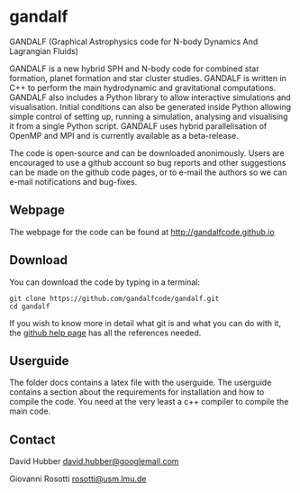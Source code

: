 gandalf
=======

GANDALF (Graphical Astrophysics code for N-body Dynamics And Lagrangian Fluids)



GANDALF is a new hybrid SPH and N-body code for combined star formation, planet formation and star cluster studies.  GANDALF is written in C++ to perform the main hydrodynamic and gravitational computations.  GANDALF also includes a Python library to allow interactive simulations and visualisation.   Initial conditions can also be generated inside Python allowing simple control of setting up, running a simulation, analysing and visualising it from a single Python script.  GANDALF uses hybrid parallelisation of OpenMP and MPI and is currently available as a beta-release.

The code is open-source and can be downloaded anonimously. Users are encouraged to use a github account so bug reports and other suggestions can be made on the github code pages, or to e-mail the authors so we can e-mail notifications and bug-fixes.

Webpage
---------

The webpage for the code can be found at http://gandalfcode.github.io


Download
---------------------

You can download the code by typing in a terminal:

 ```
 git clone https://github.com/gandalfcode/gandalf.git
 cd gandalf
 ```
 
If you wish to know more in detail what git is and what you can do with it, the [github help page](https://help.github.com/articles/set-up-git) has all the references needed.

Userguide
------------
The folder docs contains a latex file with the userguide.  The userguide contains a section about the requirements for installation and how to compile the code. You need at the very least a c++ compiler to compile the main code.

Contact
---------
David Hubber [david.hubber@googlemail.com](mailto:david.hubber@googlemail.com)

Giovanni Rosotti [rosotti@usm.lmu.de](mailto:rosotti@usm.lmu.de)
